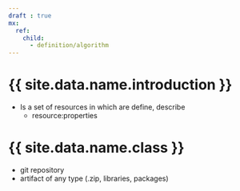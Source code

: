 ```yaml
---
draft : true
mx:  
  ref:  
    child:  
      - definition/algorithm
---
```


# {{ site.data.name.introduction }}
- Is a set of resources in which are define, describe
  - resource:properties

# {{ site.data.name.class }}
- git repository
- artifact of any type (.zip, libraries, packages)